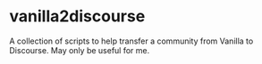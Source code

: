 # vanilla2discourse
A collection of scripts to help transfer a community from Vanilla to Discourse. May only be useful for me.
